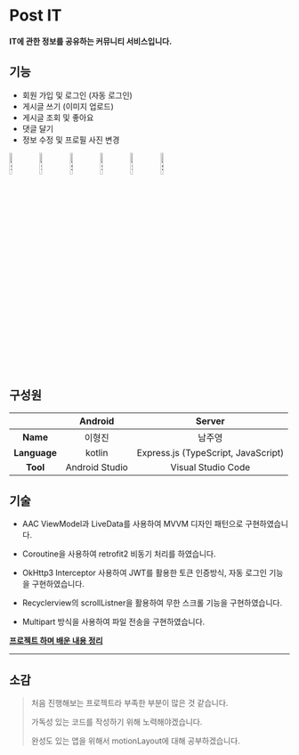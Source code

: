 # Post IT

**IT에 관한 정보를 공유하는 커뮤니티 서비스입니다.**

## 기능

- 회원 가입 및 로그인 (자동 로그인)
- 게시글 쓰기 (이미지 업로드)
- 게시글 조회 및 좋아요
- 댓글 달기
- 정보 수정 및 프로필 사진 변경


<img src="https://user-images.githubusercontent.com/63038103/120059222-09a92800-c08b-11eb-9df5-6b399b5cef26.png" alt="Screenshot_1621943590"  width="10%" height="10%" /> <img src="https://user-images.githubusercontent.com/63038103/120059218-0150ed00-c08b-11eb-8ac1-966f2405455b.png" alt="Screenshot_1621943644" width="10%" height="10%"/> <img src="https://user-images.githubusercontent.com/63038103/120059219-04e47400-c08b-11eb-8883-fd53cd013f5d.png" alt="Screenshot_1622121564"  width="10%" height="10%" /> <img src="https://user-images.githubusercontent.com/63038103/120059223-0a41be80-c08b-11eb-893f-fa386db76e11.png" alt="Screenshot_1622121607" width="10%" height="10%"/> <img src="https://user-images.githubusercontent.com/63038103/120059224-0a41be80-c08b-11eb-870d-1af17ff7a3fb.png" alt="Screenshot_1622266362" width="10%" height="10%"/> <img src="https://user-images.githubusercontent.com/63038103/120059227-0d3caf00-c08b-11eb-93ee-2e0303fa8127.png" alt="Screenshot_1622266448" width="10%" height="10%"/> 

## 구성원

|              |    Android     |               Server                |
| :----------: | :------------: | :---------------------------------: |
|   **Name**   |     이형진     |               남주영                |
| **Language** |     kotlin     | Express.js (TypeScript, JavaScript) |
|   **Tool**   | Android Studio |         Visual Studio Code          |

## 기술

- AAC ViewModel과 LiveData를 사용하여 MVVM 디자인 패턴으로 구현하였습니다.
- Coroutine을 사용하여 retrofit2 비동기 처리를 하였습니다.

- OkHttp3 Interceptor 사용하여 JWT를 활용한 토큰 인증방식, 자동 로그인 기능을 구현하였습니다. 
- Recyclerview의 scrollListner을 활용하여 무한 스크롤 기능을 구현하였습니다.
- Multipart 방식을 사용하여 파일 전송을 구현하였습니다.

**[프로젝트 하며 배운 내용 정리](http://www.google.co.kr)**

---

## 소감

> 처음 진행해보는 프로젝트라 부족한 부분이 많은 것 같습니다.
>
> 가독성 있는 코드를 작성하기 위해 노력해야겠습니다.
>
> 완성도 있는 앱을 위해서 motionLayout에 대해 공부하겠습니다.
